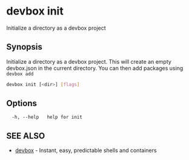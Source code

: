 # devbox init

Initialize a directory as a devbox project

## Synopsis

Initialize a directory as a devbox project. This will create an empty devbox.json in the current directory. You can then add packages using `devbox add`

```bash
devbox init [<dir>] [flags]
```

## Options

```text
  -h, --help   help for init
```

## SEE ALSO

* [devbox](./devbox.md)	 - Instant, easy, predictable shells and containers

